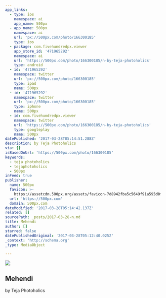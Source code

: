 ```yaml
---
app_links:
  - type: ios
    namespace: ai
    app_name: 500px
  - app_name: 500px
    namespace: ai
    url: 'px://500px.com/photo/166300185'
    type: ios
  - package: com.fivehundredpx.viewer
    app_store_id: '471965292'
    namespace: ai
    url: 'https://500px.com/photo/166300185/n-by-teja-photoholics'
    type: android
  - id: '471965292'
    namespace: twitter
    url: 'px://500px.com/photo/166300185'
    type: ipad
    name: 500px
  - id: '471965292'
    namespace: twitter
    url: 'px://500px.com/photo/166300185'
    type: iphone
    name: 500px
  - id: com.fivehundredpx.viewer
    namespace: twitter
    url: 'https://500px.com/photo/166300185/n-by-teja-photoholics'
    type: googleplay
    name: 500px
datePublished: '2017-03-28T05:14:51.288Z'
description: by Teja Photoholics
via: {}
isBasedOnUrl: 'https://500px.com/photo/166300185'
keywords:
  - teja photoholics
  - tejaphotoholics
  - 500px
inFeed: true
publisher:
  name: 500px
  favicon: >-
    https://assetcdn.500px.org/assets/favicon-7d8942fba5c5649f91a595d0fc749c83.ico
  url: 'https://500px.com'
  domain: 500px.com
dateModified: '2017-03-28T05:14:42.137Z'
related: []
sourcePath: _posts/2017-03-28-n.md
title: Mehendi
author: []
starred: false
datePublishedOriginal: '2017-03-28T05:12:40.025Z'
_context: 'http://schema.org'
_type: MediaObject

---
```

<article style=""><img src="https://imgflo.herokuapp.com/graph/2b2431f8e7ba7b0/e70e4e1cd6a0845e749d34c2b92c5b9c/noop?input=https%3A%2F%2Fdrscdn.500px.org%2Fphoto%2F166300185%2Fq%253D80_m%253D2000%2F0b920b0735c42942b032b7094708632e" /><h1>Mehendi</h1><p>by Teja Photoholics</p></article>